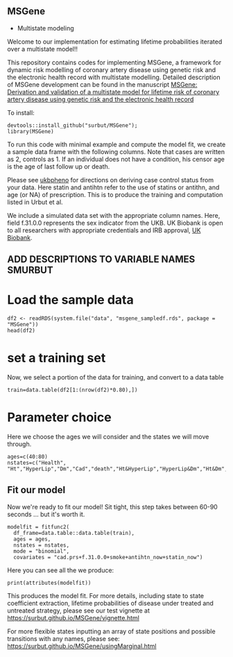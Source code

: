 ## MSGene
* Multistate modeling

Welcome to our implementation for estimating lifetime probabilities iterated over a multistate model!! 

This repository contains codes for implementing MSGene, a framework for dynamic risk modelling of coronary artery disease using genetic risk and the electronic health record with multistate modelling. Detailed description of MSGene development can be found in the manuscript [MSGene: Derivation and validation of a multistate model for lifetime risk of coronary artery disease using genetic risk and the electronic health record](https://www.medrxiv.org/content/10.1101/2023.11.08.23298229v1)

To install:

```{r}
devtools::install_github("surbut/MSGene");
library(MSGene)
```

To run this code with minimal example and compute the model fit, we create a sample data frame with the following columns. Note that cases are written as 2, controls as 1. If an individual does not have a condition, his censor age is the age of last follow up or death.

Please see [ukbpheno](https://github.com/niekverw/ukbpheno/tree/master) for directions on deriving case control status from your data. Here statin and antihtn refer to the use of statins or antithn, and age (or NA) of prescription. This is to produce the training and computation listed in Urbut et al. 

We include a simulated data set with the appropriate column names. Here, field f.31.0.0 represents the sex indicator from the UKB. UK Biobank is open to all researchers with appropriate credentials and IRB approval, [UK Biobank](https://www.ukbiobank.ac.uk).

## ADD DESCRIPTIONS TO VARIABLE NAMES SMURBUT

# Load the sample data

```{r}
df2 <- readRDS(system.file("data", "msgene_sampledf.rds", package = "MSGene"))
head(df2)
```


# set a training set

Now, we select a portion of the data for training, and convert to a data table
```{r}
train=data.table(df2[1:(nrow(df2)*0.80),])
```

# Parameter choice

Here we choose the ages we will consider and the states we will move through.

```{r}
ages=c(40:80)
nstates=c("Health", "Ht","HyperLip","Dm","Cad","death","Ht&HyperLip","HyperLip&Dm","Ht&Dm","Ht&HyperLip&Dm")
```

## Fit our model

Now we're ready to fit our model! Sit tight, this step takes between 60-90 seconds  ... but it's worth it.

```{r}
modelfit = fitfunc2(
  df_frame=data.table::data.table(train),
  ages = ages,
  nstates = nstates,
  mode = "binomial",
  covariates = "cad.prs+f.31.0.0+smoke+antihtn_now+statin_now")
```

Here you can see all the we produce:

```{r}
print(attributes(modelfit))
```

This produces the model fit. For more details, including state to state coefficient extraction, lifetime probabilities of disease under treated and untreated strategy, please see our test vignette at 
https://surbut.github.io/MSGene/vignette.html 


For more flexible states inputting an array of state positions and possible transitions with any names, please see:
https://surbut.github.io/MSGene/usingMarginal.html


